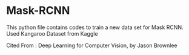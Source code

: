 # Mask-RCNN

This python file contains codes to train a new data set for Mask RCNN.
Used Kangaroo Dataset from Kaggle

Cited From : Deep Learning for Computer Vision, by Jason Brownlee
